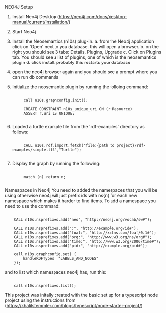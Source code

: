 NEO4J Setup

1. Install Neo4j Desktop (https://neo4j.com/docs/desktop-manual/current/installation/)
2. Start Neo4j
3. Install the Neosemantics (n10s) plug-in.
    a. from the Neo4j application click on 'Open' next to you database.  this will open a browser.
    b. on the right you should see 3 tabs: Details, Plugins, Upgrade
    c. Click on Plugins tab.  You should see a list of plugins, one of which is the neosemantics plugin
    d. click install.  probably this restarts your database
4. open the neo4j browser again and you should see a prompt where you can run db commands
5. Initialize the neosemantic plugin by running the folloing command:

    <code>
        call n10s.graphconfig.init();        
    </code>

    <code>
        CREATE CONSTRAINT n10s_unique_uri ON (r:Resource)
        ASSERT r.uri IS UNIQUE;
    </code>

6. Loaded a turtle example file from the 'rdf-examples' directory as follows:

    <code>
        CALL n10s.rdf.import.fetch("file:{path to project}/rdf-examples/simple.ttl","Turtle");
    </code>

7. Display the graph by running the following:
    
    <code>
        match (n) return n;
    </code>
    

Namespaces in Neo4j
You need to added the namespaces that you will be using otherwise neo4j will just prefix ids with ns{n} for each new namespace which makes it harder to find items.  To add a namespace you need to use the command:

<code>
    CALL n10s.nsprefixes.add("neo", "http://neo4j.org/vocab/sw#");
</code>

<code>
    CALL n10s.nsprefixes.add(":", "http://example.org/id#");
    CALL n10s.nsprefixes.add("foaf:", "http://xmlns.com/foaf/0.1#");
    CALL n10s.nsprefixes.add("org:", "http://www.w3.org/ns/org#");
    CALL n10s.nsprefixes.add("time:", "http://www.w3.org/2006/time#");
    CALL n10s.nsprefixes.add("pid:", "http://example.org/pid#");
</code>

<code>
    call n10s.graphconfig.set( {
        handleRDFTypes: "LABELS_AND_NODES" 
    });
</code>

and to list which namespaces neo4j has, run this:

<code>
    call n10s.nsprefixes.list();
</code>

This project was initally created with the basic set up for a typescript node project using 
the instructions from (https://khalilstemmler.com/blogs/typescript/node-starter-project/)

